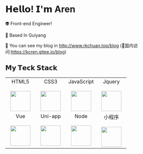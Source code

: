 # 𝗛𝗲𝗹𝗹𝗼! 𝗜'𝗺 Aren

:alien:  Front-end Engineer!

:round_pushpin:  Based In Guiyang 

:memo: You can see my blog in http://www.rkchuan.top/blog (:rocket:国内访问:https://kcren.gitee.io/blog)

## 𝗠𝘆 𝗧𝗲𝗰𝗸 𝗦𝘁𝗮𝗰𝗸

<table>
  <tbody>
    <tr valign="top">
      <td width="25%" align="center">
        <span>HTML5</span><br><br>
        <img height="64px" src="https://cdn.svgporn.com/logos/html-5.svg">
      </td>
      <td width="25%" align="center">
        <span>CSS3</span><br><br>
        <img height="64px" src="https://cdn.svgporn.com/logos/css-3.svg">
      </td>
      <td width="25%" align="center">
        <span>JavaScript</span><br><br>
        <img height="64px" src="https://cdn.svgporn.com/logos/react.svg">
      </td>
       <td width="25%" align="center">
        <span>Jquery</span><br><br>
        <img height="64px" src="https://cdn.svgporn.com/logos/jquery.svg">
      </td>
    </tr>
    <tr valign="top">
      <td width="25%" align="center">
        <span>Vue</span><br><br>
        <img height="64px" src="https://cdn.svgporn.com/logos/vue.svg">
      </td>
      <td width="25%" align="center">
        <span>Uni-app</span><br><br>
        <img height="64px" src="https://ftp.bmp.ovh/imgs/2019/11/8de0a8fa00641344.png">
      </td>
      <td width="25%" align="center">
        <span>Node</span><br><br>
        <img height="64px" src="https://cdn.svgporn.com/logos/nodejs.svg">
      </td>
      <td width="25%" align="center">
        <span>小程序</span><br><br>
        <img height="64px" src="https://ftp.bmp.ovh/imgs/2020/07/88d903252841fbc3.png">
      </td>
    </tr>
  </tbody>
</table>
